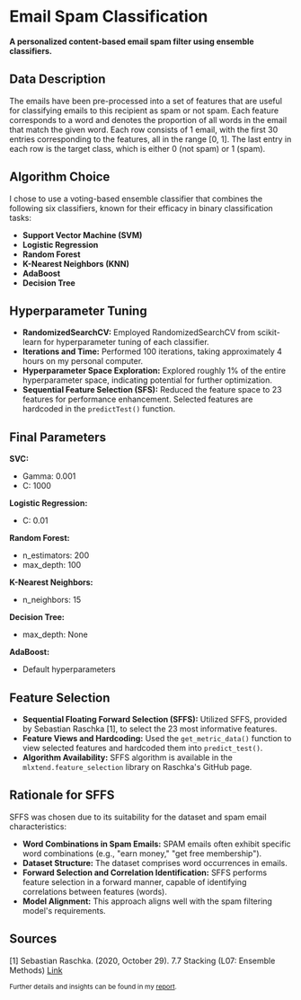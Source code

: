 # Email Spam Classification

**A personalized content-based email spam filter using ensemble classifiers.**

## Data Description

The emails have been pre-processed into a set of features that are useful for classifying emails to this recipient as spam or not spam. Each feature corresponds to a word and denotes the proportion of all words in the email that match the given word. Each row consists of 1 email, with the first 30 entries corresponding to the features, all in the range [0, 1]. The last entry in each row is the target class, which is either 0 (not spam) or 1 (spam).

## Algorithm Choice

I chose to use a voting-based ensemble classifier that combines the following six classifiers, known for their efficacy in binary classification tasks:

- **Support Vector Machine (SVM)**
- **Logistic Regression**
- **Random Forest**
- **K-Nearest Neighbors (KNN)**
- **AdaBoost**
- **Decision Tree**

## Hyperparameter Tuning

- **RandomizedSearchCV:** Employed RandomizedSearchCV from scikit-learn for hyperparameter tuning of each classifier.
- **Iterations and Time:** Performed 100 iterations, taking approximately 4 hours on my personal computer.
- **Hyperparameter Space Exploration:** Explored roughly 1% of the entire hyperparameter space, indicating potential for further optimization.
- **Sequential Feature Selection (SFS):** Reduced the feature space to 23 features for performance enhancement. Selected features are hardcoded in the `predictTest()` function.

## Final Parameters

**SVC:**

- Gamma: 0.001
- C: 1000

**Logistic Regression:**

- C: 0.01

**Random Forest:**

- n_estimators: 200
- max_depth: 100

**K-Nearest Neighbors:**

- n_neighbors: 15

**Decision Tree:**

- max_depth: None

**AdaBoost:**

- Default hyperparameters

## Feature Selection

- **Sequential Floating Forward Selection (SFFS):** Utilized SFFS, provided by Sebastian Raschka [1], to select the 23 most informative features.
- **Feature Views and Hardcoding:** Used the `get_metric_data()` function to view selected features and hardcoded them into `predict_test()`.
- **Algorithm Availability:** SFFS algorithm is available in the `mlxtend.feature_selection` library on Raschka's GitHub page.

## Rationale for SFFS

SFFS was chosen due to its suitability for the dataset and spam email characteristics:

- **Word Combinations in Spam Emails:** SPAM emails often exhibit specific word combinations (e.g., "earn money," "get free membership").
- **Dataset Structure:** The dataset comprises word occurrences in emails.
- **Forward Selection and Correlation Identification:** SFFS performs feature selection in a forward manner, capable of identifying correlations between features (words).
- **Model Alignment:** This approach aligns well with the spam filtering model's requirements.

## Sources

[1] Sebastian Raschka. (2020, October 29). 7.7 Stacking (L07: Ensemble Methods) [Link]

<sup>Further details and insights can be found in my [report].</sup>

[report]: https://www.mediafire.com/file/0yrlinc6u29jqhb/annotated-CSDS_340_Case_Study_1_Report.pdf/file
[Link]: https://www.youtube.com/watch?v=8T2emza6g80
